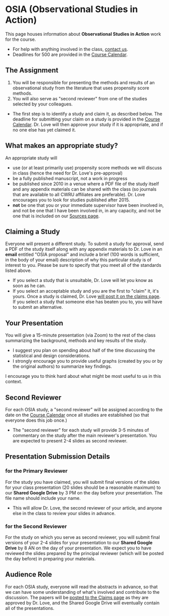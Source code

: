 # OSIA (Observational Studies in Action)

This page houses information about **Observational Studies in Action** work for the course.

- For help with anything involved in the class, [contact us](https://thomaselove.github.io/500/contact.html).
- Deadlines for 500 are provided in the [Course Calendar](https://thomaselove.github.io/500/calendar.html).

## The Assignment

1. You will be responsible for presenting the methods and results of an observational study from the literature that uses propensity score methods.
2. You will also serve as "second reviewer" from one of the studies selected by your colleagues.

- The first step is to identify a study and claim it, as described below. The deadline for submitting your claim on a study is provided in the [Course Calendar](https://thomaselove.github.io/500/calendar.html). Dr. Love will then approve your study if it is appropriate, and if no one else has yet claimed it.

## What makes an appropriate study?

An appropriate study will 

- use (or at least primarily use) propensity score methods we will discuss in class (hence the need for Dr. Love's pre-approval)
- be a fully published manuscript, not a work in progress
- be published since 2010 in a venue where a PDF file of the study itself and any appendix materials can be shared with the class (so journals that are available to all CWRU affiliates are preferable). Dr. Love encourages you to look for studies published after 2015.
- **not** be one that you or your immediate supervisor have been involved in, and not be one that I have been involved in, in any capacity, and not be one that is included on our [Sources page](https://github.com/THOMASELOVE/500-2021/tree/master/sources).

## Claiming a Study

Everyone will present a different study. To submit a study for approval, send a PDF of the study itself along with any appendix materials to Dr. Love in an **email** entitled "OSIA proposal" and include a brief (100 words is sufficient, in the body of your email) description of why this particular study is of interest to you. Please be sure to specify that you meet all of the standards listed above.

- If you select a study that is unsuitable, Dr. Love will let you know as soon as he can.
- If you select an acceptable study and you are the first to "claim" it, it's yours. Once a study is claimed, Dr. Love [will post it on the claims page](https://github.com/THOMASELOVE/500-2021/tree/master/osia/claims). If you select a study that someone else has beaten you to, you will have to submit an alternative.

## Your Presentation

You will give a 15-minute presentation (via Zoom) to the rest of the class summarizing the background, methods and key results of the study. 

- I suggest you plan on spending about half of the time discussing the statistical and design considerations.
- I strongly encourage you to provide useful graphs (created by you or by the original authors) to summarize key findings.

I encourage you to think hard about what might be most useful to us in this context. 

## Second Reviewer

For each OSIA study, a "second reviewer" will be assigned according to the date on the [Course Calendar](https://thomaselove.github.io/500/calendar.html) once all studies are established (so that everyone does this job once.) 

- The "second reviewer" for each study will provide 3-5 minutes of commentary on the study after the main reviewer's presentation. You are expected to present 2-4 slides as second reviewer. 

## Presentation Submission Details 

### for the Primary Reviewer

For the study you have claimed, you will submit final versions of the slides for your class presentation (20 slides should be a reasonable maximum) to our **Shared Google Drive** by 3 PM on the day before your presentation. The file name should include your name.

- This will allow Dr. Love, the second reviewer of your article, and anyone else in the class to review your slides in advance.

### for the Second Reviewer

For the study on which you serve as second reviewer, you will submit final versions of your 2-4 slides for your presentation to our **Shared Google Drive** by 8 AN on the day of your presentation. We expect you to have reviewed the slides prepared by the principal reviewer (which will be posted the day before) in preparing your materials.

## Audience Role

For each OSIA study, everyone will read the abstracts in advance, so that we can have some understanding of what's involved and contribute to the discussion. The papers will be [posted to the Claims page](https://github.com/THOMASELOVE/500-2021/tree/master/osia/claims) as they are approved by Dr. Love, and the Shared Google Drive will eventually contain all of the presentations.

